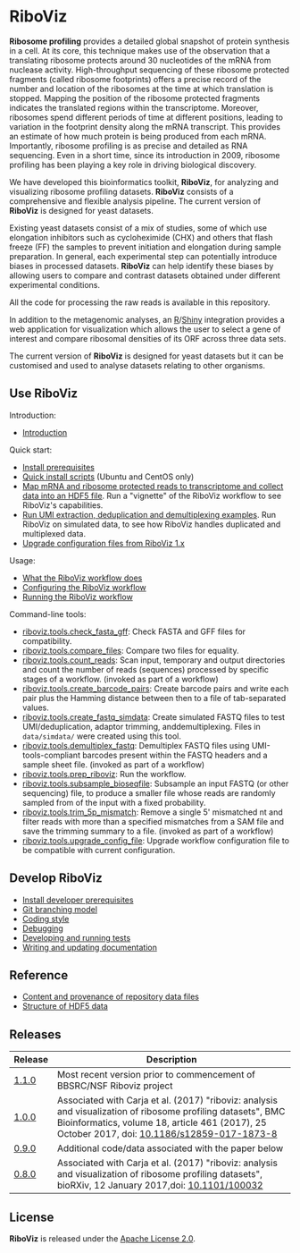 # RiboViz

**Ribosome profiling** provides a detailed global snapshot of protein synthesis in a cell.  At its core, this technique makes use of the observation that a translating ribosome protects around 30 nucleotides of the mRNA from nuclease activity.  High-throughput sequencing of these ribosome protected fragments (called ribosome footprints) offers a precise record of the number and location of the ribosomes at the time at which translation is stopped. Mapping the position of the ribosome protected fragments indicates the translated regions within the transcriptome.  Moreover, ribosomes spend different periods of time at different positions, leading to variation in the footprint density along the mRNA transcript. This provides an estimate of how much protein is being produced from each mRNA. Importantly, ribosome profiling is as precise and detailed as RNA sequencing. Even in a short time, since its introduction in 2009, ribosome profiling has been playing a key role in driving biological discovery.

We have developed this bioinformatics toolkit, **RiboViz**, for analyzing and visualizing ribosome profiling datasets. **RiboViz** consists of a comprehensive and flexible analysis pipeline. The current version of **RiboViz** is designed for yeast datasets.

Existing yeast datasets consist of a mix of studies, some of which use elongation inhibitors such as cycloheximide (CHX) and others that flash freeze (FF) the samples to prevent initiation and elongation during sample preparation. In general, each experimental step can potentially introduce biases in processed datasets. **RiboViz** can help identify these biases by allowing users to compare and contrast datasets obtained under different experimental conditions.

All the code for processing the raw reads is available in this repository.

In addition to the metagenomic analyses, an [R](https://www.r-project.org/)\/[Shiny](https://shiny.rstudio.com/) integration provides a web application for visualization which allows the user to select a gene of interest and compare ribosomal densities of its ORF across three data sets.

The current version of **RiboViz** is designed for yeast datasets but it can be customised and used to analyse datasets relating to other organisms.

## Use RiboViz

Introduction:

* [Introduction](./docs/introduction.md)

Quick start:

* [Install prerequisites](./docs/user/install.md)
* [Quick install scripts](./docs/user/quick-install.md) (Ubuntu and CentOS only)
* [Map mRNA and ribosome protected reads to transcriptome and collect data into an HDF5 file](./docs/user/run-vignette.md). Run a "vignette" of the RiboViz workflow to see RiboViz's capabilities.
* [Run UMI extraction, deduplication and demultiplexing examples](./docs/user/run-dedup-demultiplex-examples.md). Run RiboViz on simulated data, to see how RiboViz handles duplicated and multiplexed data.
* [Upgrade configuration files from RiboViz 1.x](./docs/user/upgrade-1x.md)

Usage:

* [What the RiboViz workflow does](./docs/user/prep-riboviz-operation.md)
* [Configuring the RiboViz workflow](./docs/user/prep-riboviz-config.md)
* [Running the RiboViz workflow](./docs/user/prep-riboviz-running.md)

Command-line tools:

* [riboviz.tools.check_fasta_gff](./riboviz/tools/check_fasta_gff.py): Check FASTA and GFF files for compatibility.
* [riboviz.tools.compare_files](./riboviz/tools/compare_files.py): Compare two files for equality.
* [riboviz.tools.count_reads](./riboviz/tools/count_reads.py): Scan input, temporary and output directories and count the number of reads (sequences) processed by specific stages of a workflow. (invoked as part of a workflow)
* [riboviz.tools.create_barcode_pairs](./riboviz/tools/create_barcode_pairs.py): Create barcode pairs and write each pair plus the Hamming distance between then to a file of tab-separated values.
* [riboviz.tools.create_fastq_simdata](./riboviz/tools/create_fastq_simdata.py): Create simulated FASTQ files to test UMI/deduplication, adaptor trimming, anddemultiplexing. Files in `data/simdata/` were created using this tool.
* [riboviz.tools.demultiplex_fastq](./riboviz/tools/demultiplex_fastq.py): Demultiplex FASTQ files using UMI-tools-compliant barcodes present within the FASTQ headers and a sample sheet file. (invoked as part of a workflow)
* [riboviz.tools.prep_riboviz](./riboviz/tools/prep_riboviz.py): Run the workflow.
* [riboviz.tools.subsample_bioseqfile](./riboviz/tools/subsample_bioseqfile.py): Subsample an input FASTQ (or other sequencing) file, to produce a smaller file whose reads are randomly sampled from of the input with a fixed probability.
* [riboviz.tools.trim_5p_mismatch](./riboviz/tools/trim_5p_mismatch.py): Remove a single 5' mismatched nt and filter reads with more than a specified mismatches from a SAM file and save the trimming summary to a file. (invoked as part of a workflow)
* [riboviz.tools.upgrade_config_file](./riboviz/tools/upgrade_config_file.py): Upgrade workflow configuration file to be compatible with current configuration.

## Develop RiboViz

* [Install developer prerequisites](./docs/developer/install.md)
* [Git branching model](./docs/git-branching-model.md)
* [Coding style](./docs/developer/coding-style.md)
* [Debugging](./docs/developer/debugging.md)
* [Developing and running tests](./docs/developer/testing.md)
* [Writing and updating documentation](./docs/developer/documentation.md)

## Reference

* [Content and provenance of repository data files](./docs/reference/data.md)
* [Structure of HDF5 data](./docs/reference/hdf5-data.md)

## Releases

| Release | Description |
| ------- | ----------- |
| [1.1.0](https://github.com/riboviz/RiboViz/releases/tag/1.1.0) | Most recent version prior to commencement of BBSRC/NSF Riboviz project |
| [1.0.0](https://github.com/riboviz/RiboViz/releases/tag/1.0.0) | Associated with Carja et al. (2017) "riboviz: analysis and visualization of ribosome profiling datasets", BMC Bioinformatics, volume 18, article 461 (2017), 25 October 2017, doi: [10.1186/s12859-017-1873-8](https://doi.org/10.1186/s12859-017-1873-8) |
| [0.9.0](https://github.com/riboviz/RiboViz/releases/tag/0.9.0) | Additional code/data associated with the paper below |
| [0.8.0](https://github.com/riboviz/RiboViz/releases/tag/0.8.0) | Associated with Carja et al. (2017) "riboviz: analysis and visualization of ribosome profiling datasets", bioRXiv, 12 January 2017,doi: [10.1101/100032](https://doi.org/10.1101/100032) |

## License

**RiboViz** is released under the [Apache License 2.0](./LICENSE).
